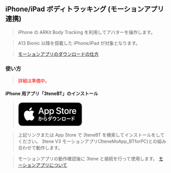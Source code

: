 ## iPhone/iPad ボディトラッキング (モーションアプリ連携)

>iPhone の ARKit Body Tracking を利用してアバターを操作します。

>A13 Bionic 以降を搭載した iPhone/iPad が対象となります。

>[モーションアプリのダウンロードの仕方](#buy3tene.md)


### 使い方

><font color="red">詳細は準備中。</font>

#### iPhone 用アプリ「3teneBT」のインストール

><a href="https://apps.apple.com/au/app/3tenebt/id1593169356" target="_blank"><img src="image/App_Store.png"/></a>

>上記リンクまたは App Store で 3teneBT を検索してインストールをしてください。
>3tene V3 モーションアプリ(3teneMoApp_BTforPC)との組み合わせ</font>で動作します。


>モーションアプリの動作確認後に 3tene と接続を行って使用します。
>[モーションアプリについて](#MotionApp.md)

